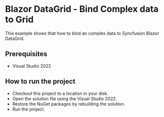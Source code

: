 # Blazor DataGrid - Bind Complex data to Grid

This example shows that how to bind an complex data to Syncfusion Blazor DataGrid.

## Prerequisites

* Visual Studio 2022

## How to run the project

* Checkout this project to a location in your disk.
* Open the solution file using the Visual Studio 2022.
* Restore the NuGet packages by rebuilding the solution.
* Run the project.